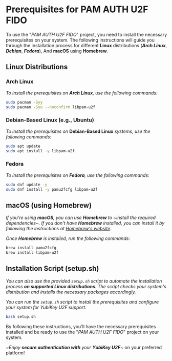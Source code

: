 # Prerequisites for PAM AUTH U2F FIDO

To use the "*PAM AUTH U2F FIDO*" project, you need to install the necessary prerequisites on your system. The following instructions will guide you through the installation process for different **Linux** distributions (***Arch Linux***, ***Debian***, ***Fedora***), And **macOS** using **Homebrew**.

## Linux Distributions

### Arch Linux

*To install the prerequisites on **Arch Linux**, use the following commands:*

```bash
sudo pacman -Syy
sudo pacman -Syu --noconfirm libpam-u2f
```

### Debian-Based Linux (e.g., Ubuntu)

*To install the prerequisites on* **Debian-Based Linux** *systems, use the following commands:*

```bash
sudo apt update
sudo apt install -y libpam-u2f
```

### Fedora

*To install the prerequisites on **Fedora**, use the following commands:*

```bash
sudo dnf update -y
sudo dnf install -y pamu2fcfg libpam-u2f
```

## macOS (using Homebrew)

*If you're using **macOS**, you can use **Homebrew** to ~install the required dependencies~. If you don't have **Homebrew** installed, you can install it by following the instructions at [Homebrew's website](https://brew.sh/).*

*Once **Homebrew** is installed, run the following commands:*

```bash
brew install pamu2fcfg
brew install libpam-u2f
```

## Installation Script (setup.sh)

*You can also use the provided `setup.sh` script to automate the installation process **on supported Linux distributions**. The script checks your system's distribution and installs the necessary packages accordingly.*

*You can run the `setup.sh` script to install the prerequisites and configure your system for YubiKey U2F support.*

```bash
bash setup.sh
```

By following these instructions, you'll have the necessary prerequisites installed and be ready to use the "*PAM AUTH U2F FIDO*" project on your system.

~*Enjoy **secure authentication with** your **YubiKey U2F***~ on your preferred platform!
